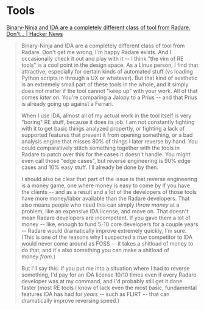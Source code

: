 # Tools

[Binary-Ninja and IDA are a completely different class of tool from Radare. Don't... | Hacker News](https://news.ycombinator.com/item?id=19322327)
> Binary-Ninja and IDA are a completely different class of tool from Radare. Don't get me wrong, I'm happy Radare exists. And I occasionally check it out and play with it -- I think "the vim of RE tools" is a cool point in the design space. As a Linux person, I find that attractive, especially for certain kinds of automated stuff (vs loading Python scripts in through a UX or whatever). But that kind of aesthetic is an extremely small part of these tools in the whole, and it simply does not matter if the tool cannot "keep up" with your work. All of that comes *later on*. You're comparing a Jalopy to a Prius -- and that Prius is already going up against a Ferrari.
> 
> When I use IDA, almost all of my actual work in the tool itself is very "boring" RE stuff, because it does its job. I am not constantly fighting with it to get basic things analyzed propertly, or fighting a lack of supported features that prevent it from opening something, or a bad analysis engine that misses 80% of things I later reverse by hand. You could comparatively stitch something together with the tools in Radare to patch over this for the cases it doesn't handle. You might even call those "edge cases", but reverse engineering is 90% edge cases and 10% easy stuff. I'll already be done by then.
> 
> I should also be clear that part of the issue is that reverse engineering is a money game, one where money is easy to come by if you have the clients -- and as a result and a lot of the developers of those tools have more money/labor available than the Radare developers. That also means people who need this can simply *throw money* at a problem, like an expensive IDA license, and move on. That doesn't mean Radare developers are incompetent. If you gave them a lot of money -- like, enough to fund 5-10 core developers for a couple years -- Radare would dramatically improve extremely quickly, I'm sure. (This is one of the reasons why I suspected a *true* competitor to IDA would never come around as FOSS -- it takes a shitload of money to do that, and it's also something you can make a shitload of money *from*.)
> 
> But I'll say this: if you put me into a situation where I had to reverse something, I'd pay for an IDA license 10/10 times even if every Radare developer was at my command, and I'd probably still get it done faster (most RE tools I know of lack even the most basic, fundamental features IDA has had for *years* \-- such as FLIRT -- that can dramatically improve reversing speed.)